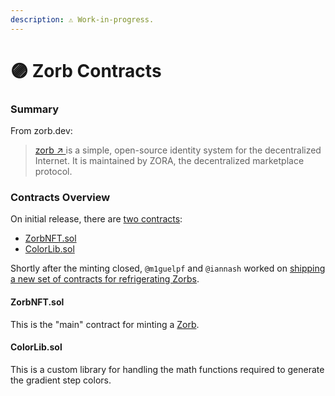 ```yaml
---
description: ⚠️ Work-in-progress.
---
```


# 🟣 Zorb Contracts

### Summary

From zorb.dev:

> [zorb ↗ ](https://github.com/ourzora/zorb/tree/main/packages/zorb-web-component)is a simple, open-source identity system for the decentralized Internet. It is maintained by ZORA, the decentralized marketplace protocol.

### Contracts Overview

On initial release, there are [two contracts](https://github.com/ourzora/zorb/tree/main/packages/zorb-contracts):&#x20;

* [ZorbNFT.sol](https://github.com/ourzora/zorb/blob/main/packages/zorb-contracts/contracts/ZorbNFT.sol)
* [ColorLib.sol](https://github.com/ourzora/zorb/blob/main/packages/zorb-contracts/contracts/ColorLib.sol)

Shortly after the minting closed, `@m1guelpf` and `@iannash` worked on [shipping a new set of contracts for refrigerating Zorbs](https://github.com/ourzora/zorb/tree/main/packages/zorb-fridge-contracts).

#### ZorbNFT.sol

This is the "main" contract for minting a [Zorb](https://zorb.dev).

#### ColorLib.sol

This is a custom library for handling the math functions required to generate the gradient step colors.
